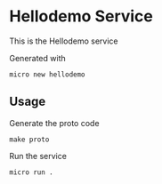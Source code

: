 # Hellodemo Service

This is the Hellodemo service

Generated with

```
micro new hellodemo
```

## Usage

Generate the proto code

```
make proto
```

Run the service

```
micro run .
```